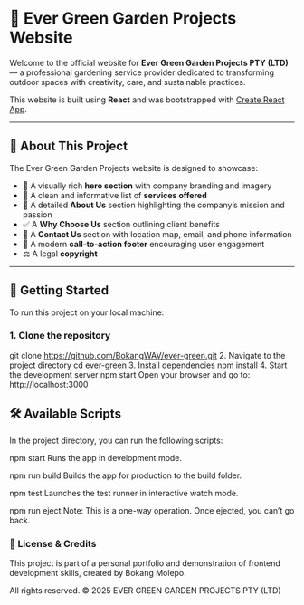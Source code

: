 # 🌿 Ever Green Garden Projects Website

Welcome to the official website for **Ever Green Garden Projects PTY (LTD)** — a professional gardening service provider dedicated to transforming outdoor spaces with creativity, care, and sustainable practices.

This website is built using **React** and was bootstrapped with [Create React App](https://github.com/facebook/create-react-app).

---

## 🌱 About This Project

The Ever Green Garden Projects website is designed to showcase:

- 🌼 A visually rich **hero section** with company branding and imagery
- 🌿 A clean and informative list of **services offered**
- 📖 A detailed **About Us** section highlighting the company’s mission and passion
- ✅ A **Why Choose Us** section outlining client benefits
- 📍 A **Contact Us** section with location map, email, and phone information
- 📣 A modern **call-to-action footer** encouraging user engagement
- ⚖️ A legal **copyright**
  
---

## 🚀 Getting Started

To run this project on your local machine:

### 1. Clone the repository

git clone https://github.com/BokangWAV/ever-green.git
2. Navigate to the project directory
cd ever-green
3. Install dependencies
npm install
4. Start the development server
npm start
Open your browser and go to: http://localhost:3000

## 🛠️ Available Scripts

In the project directory, you can run the following scripts:

npm start
Runs the app in development mode.

npm run build
Builds the app for production to the build folder.

npm test
Launches the test runner in interactive watch mode.

npm run eject
Note: This is a one-way operation. Once ejected, you can’t go back.

### 📄 License & Credits

This project is part of a personal portfolio and demonstration of frontend development skills, created by Bokang Molepo.

All rights reserved.
© 2025 EVER GREEN GARDEN PROJECTS PTY (LTD)

